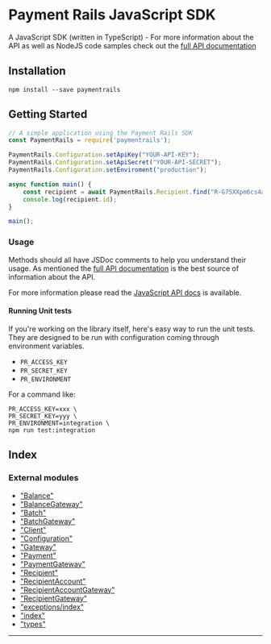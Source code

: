
# Payment Rails JavaScript SDK

A JavaScript SDK (written in TypeScript) - For more information about the API as well as NodeJS code samples check out the [full API documentation](http://docs.paymentrails.com)


## Installation

    npm install --save paymentrails

## Getting Started

```js
// A simple application using the Payment Rails SDK
const PaymentRails = require('paymentrails');

PaymentRails.Configuration.setApiKey("YOUR-API-KEY");
PaymentRails.Configuration.setApiSecret("YOUR-API-SECRET");
PaymentRails.Configuration.setEnviroment("production");

async function main() {
    const recipient = await PaymentRails.Recipient.find("R-G7SXXpm6cs4aTUd9YhmgWC");
    console.log(recipient.id);
}

main();
```

### Usage

Methods should all have JSDoc comments to help you understand their usage. As mentioned the [full API documentation](http://docs.paymentrails.com)
is the best source of information about the API.

For more information please read the [JavaScript API docs](https://github.com/PaymentRails/javascript-sdk/blob/master/docs/api.md) is available.

#### Running Unit tests

If you're working on the library itself, here's easy way to run the unit tests. They are designed to be run with configuration coming through environment variables.
  
  * ``PR_ACCESS_KEY``
  * ``PR_SECRET_KEY``
  * ``PR_ENVIRONMENT``

For a command like:
    
    PR_ACCESS_KEY=xxx \
    PR_SECRET_KEY=yyy \
    PR_ENVIRONMENT=integration \
    npm run test:integration




## Index

### External modules

* ["Balance"](modules/_balance_.md)
* ["BalanceGateway"](modules/_balancegateway_.md)
* ["Batch"](modules/_batch_.md)
* ["BatchGateway"](modules/_batchgateway_.md)
* ["Client"](modules/_client_.md)
* ["Configuration"](modules/_configuration_.md)
* ["Gateway"](modules/_gateway_.md)
* ["Payment"](modules/_payment_.md)
* ["PaymentGateway"](modules/_paymentgateway_.md)
* ["Recipient"](modules/_recipient_.md)
* ["RecipientAccount"](modules/_recipientaccount_.md)
* ["RecipientAccountGateway"](modules/_recipientaccountgateway_.md)
* ["RecipientGateway"](modules/_recipientgateway_.md)
* ["exceptions/index"](modules/_exceptions_index_.md)
* ["index"](modules/_index_.md)
* ["types"](modules/_types_.md)



---
